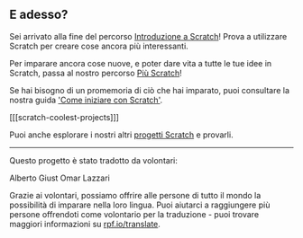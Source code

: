 ## E adesso?

Sei arrivato alla fine del percorso [Introduzione a Scratch](https://projects.raspberrypi.org/it-IT/pathways/scratch-intro)! Prova a utilizzare Scratch per creare cose ancora più interessanti.

Per imparare ancora cose nuove, e poter dare vita a tutte le tue idee in Scratch, passa al nostro percorso [Più Scratch](https://projects.raspberrypi.org/it-IT/pathways/more-scratch)!

Se hai bisogno di un promemoria di ciò che hai imparato, puoi consultare la nostra guida ['Come iniziare con Scratch'](https://projects.raspberrypi.org/it-IT/projects/getting-started-scratch).

[[[scratch-coolest-projects]]]

Puoi anche esplorare i nostri altri [progetti Scratch](https://projects.raspberrypi.org/it-IT/projects?software%5B%5D=scratch&curriculum%5B%5D=%201) e provarli.

***

Questo progetto è stato tradotto da volontari:

Alberto Giust
Omar Lazzari

Grazie ai volontari, possiamo offrire alle persone di tutto il mondo la possibilità di imparare nella loro lingua. Puoi aiutarci a raggiungere più persone offrendoti come volontario per la traduzione - puoi trovare maggiori informazioni su [rpf.io/translate](https://rpf.io/translate).
